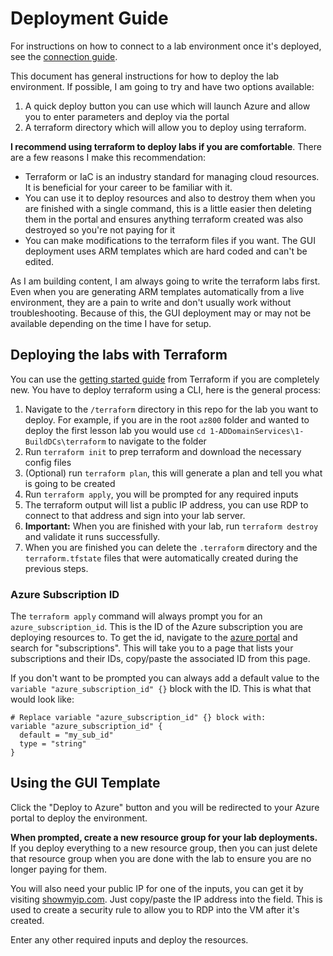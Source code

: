 # Deployment Guide
For instructions on how to connect to a lab environment once it's deployed, see the [connection guide](connection_guide.md).

This document has general instructions for how to deploy the lab environment. If possible, I am going to try and have two options available:

1. A quick deploy button you can use which will launch Azure and allow you to enter parameters and deploy via the portal
1. A terraform directory which will allow you to deploy using terraform.

**I recommend using terraform to deploy labs if you are comfortable**. There are a few reasons I make this recommendation:

- Terraform or IaC is an industry standard for managing cloud resources. It is beneficial for your career to be familiar with it.
- You can use it to deploy resources and also to destroy them when you are finished with a single command, this is a little easier then deleting them in the portal and ensures anything terraform created was also destroyed so you're not paying for it
- You can make modifications to the terraform files if you want. The GUI deployment uses ARM templates which are hard coded and can't be edited.

As I am building content, I am always going to write the terraform labs first. Even when you are generating ARM templates automatically from a live environment, they are a pain to write and don't usually work without troubleshooting. Because of this, the GUI deployment may or may not be available depending on the time I have for setup.

## Deploying the labs with Terraform
You can use the [getting started guide](https://developer.hashicorp.com/terraform/tutorials/azure-get-started) from Terraform if you are completely new. You have to deploy terraform using a CLI, here is the general process:

1. Navigate to the `/terraform` directory in this repo for the lab you want to deploy. For example, if you are in the root `az800` folder and wanted to deploy the first lesson lab you would use `cd 1-ADDomainServices\1-BuildDCs\terraform` to navigate to the folder
1. Run `terraform init` to prep terraform and download the necessary config files
1. (Optional) run `terraform plan`, this will generate a plan and tell you what is going to be created
1. Run `terraform apply`, you will be prompted for any required inputs
1. The terraform output will list a public IP address, you can use RDP to connect to that address and sign into your lab server.
1. **Important:** When you are finished with your lab, run `terraform destroy` and validate it runs successfully.
1. When you are finished you can delete the `.terraform` directory and the `terraform.tfstate` files that were automatically created during the previous steps.

### Azure Subscription ID

The `terraform apply` command will always prompt you for an `azure_subscription_id`. This is the ID of the Azure subscription you are deploying resources to. To get the id, navigate to the [azure portal](https://portal.azure.com) and search for "subscriptions". This will take you to a page that lists your subscriptions and their IDs, copy/paste the associated ID from this page.

If you don't want to be prompted you can always add a default value to the `variable "azure_subscription_id" {}` block with the ID. This is what that would look like:

``` hcl
# Replace variable "azure_subscription_id" {} block with:
variable "azure_subscription_id" {
  default = "my_sub_id"
  type = "string"
}
```

## Using the GUI Template
Click the "Deploy to Azure" button and you will be redirected to your Azure portal to deploy the environment.

**When prompted, create a new resource group for your lab deployments.** If you deploy everything to a new resource group, then you can just delete that resource group when you are done with the lab to ensure you are no longer paying for them.

You will also need your public IP for one of the inputs, you can get it by visiting [showmyip.com](https://www.showmyip.com/). Just copy/paste the IP address into the field. This is used to create a security rule to allow you to RDP into the VM after it's created.

Enter any other required inputs and deploy the resources.